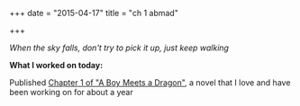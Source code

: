 +++
date = "2015-04-17"
title = "ch 1 abmad"

+++

*When the sky falls, don't try to pick it up, just keep walking*

**What I worked on today:**

Published [Chapter 1 of "A Boy Meets a Dragon"](http://lovenicely.com/a-boy-meets-a-dragon-1/), a novel that I love and have been working on for about a year